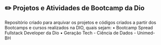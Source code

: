 ## ✏️ Projetos e Atividades de Bootcamp da Dio

Repositório criado para arquivar os projetos e códigos criados a partir dos Bootcamps e cursos realizados na DIO, quais sejam:
•  Bootcamp Spread Fullstack Developer da Dio 
• Geração Tech - Ciência de Dados - Unimed-BH
 
